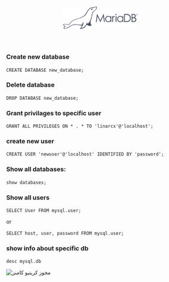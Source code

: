 <h1 align="center">
	<img width="200" src="MariaDB.svg" alt="MariaDB">
	<br>
	<br>
</h1>

### Create new database
```
CREATE DATABASE new_database;
```

### Delete database
```
DROP DATABASE new_database;
```

### Grant privilages to specific user
```
GRANT ALL PRIVILEGES ON * . * TO 'linarcx'@'localhost';
```

### create new user
```
CREATE USER 'newuser'@'localhost' IDENTIFIED BY 'password';
```

### Show all databases:
```
show databases;
```

### Show all users
```
SELECT User FROM mysql.user;
```
or
```
SELECT host, user, password FROM mysql.user;
```

### show info about specific db
```
desc mysql.db
```

<img alt="مجوز کریتیو کامنز" style="border-width:0" src="https://i.creativecommons.org/l/by-sa/4.0/88x31.png">